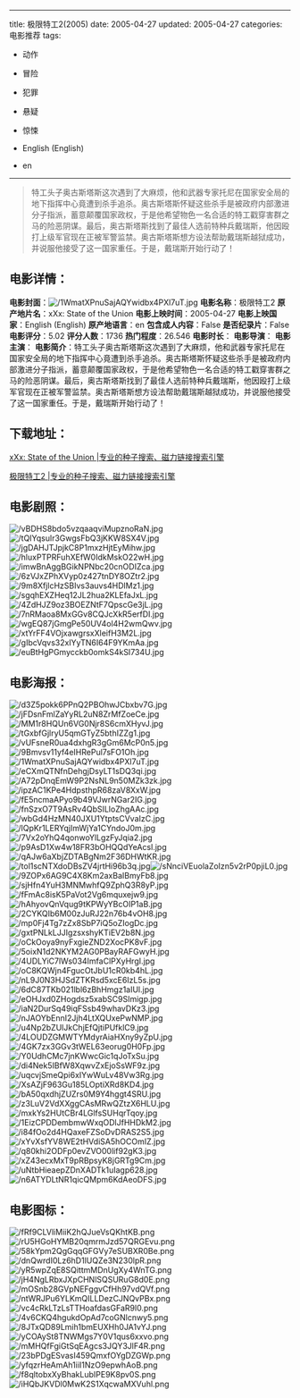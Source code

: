 
---
title: 极限特工2(2005)
date: 2005-04-27
updated: 2005-04-27
categories: 电影推荐
tags:
- 动作
- 冒险
- 犯罪
- 悬疑
- 惊悚

- English (English)
- en
---


> 特工头子奥古斯塔斯这次遇到了大麻烦，他和武器专家托尼在国家安全局的地下指挥中心竟遭到杀手追杀。奥古斯塔斯怀疑这些杀手是被政府内部激进分子指派，蓄意颠覆国家政权，于是他希望物色一名合适的特工戳穿害群之马的险恶阴谋。最后，奥古斯塔斯找到了最佳人选前特种兵戴瑞斯，他因殴打上级军官现在正被军警监禁。奥古斯塔斯想方设法帮助戴瑞斯越狱成功，并说服他接受了这一国家重任。于是，戴瑞斯开始行动了！

## **电影详情**：

**电影封面**：<img src="https://image.tmdb.org/t/p/w200/1WmatXPnuSajAQYwidbx4PXl7uT.jpg" alt="/1WmatXPnuSajAQYwidbx4PXl7uT.jpg" title="/1WmatXPnuSajAQYwidbx4PXl7uT.jpg">
**电影名称**：极限特工2
**原产地片名**：xXx: State of the Union
**电影上映时间**：2005-04-27
**电影上映国家**：English (English)
**原产地语言**：en
**包含成人内容**：False
**是否纪录片**：False
**电影评分**：5.02
**评分人数**：1736
**热门程度**：26.546
**电影时长**：
**电影导演**：
**电影主演**：
**电影简介**：特工头子奥古斯塔斯这次遇到了大麻烦，他和武器专家托尼在国家安全局的地下指挥中心竟遭到杀手追杀。奥古斯塔斯怀疑这些杀手是被政府内部激进分子指派，蓄意颠覆国家政权，于是他希望物色一名合适的特工戳穿害群之马的险恶阴谋。最后，奥古斯塔斯找到了最佳人选前特种兵戴瑞斯，他因殴打上级军官现在正被军警监禁。奥古斯塔斯想方设法帮助戴瑞斯越狱成功，并说服他接受了这一国家重任。于是，戴瑞斯开始行动了！

## **下载地址**：
[xXx: State of the Union |专业的种子搜索、磁力链接搜索引擎](https://movie.amd794.com:2083/?search=xXx%3A%20State%20of%20the%20Union&ordering=&mode=match_phrase&page_size=10&page=1)

[极限特工2 |专业的种子搜索、磁力链接搜索引擎](https://movie.amd794.com:2083/?search=%E6%9E%81%E9%99%90%E7%89%B9%E5%B7%A52&ordering=&mode=match_phrase&page_size=10&page=1)
 

## **电影剧照**：
<img src="https://image.tmdb.org/t/p/original/vBDHS8bdo5vzqaaqviMupznoRaN.jpg" alt="/vBDHS8bdo5vzqaaqviMupznoRaN.jpg" title="/vBDHS8bdo5vzqaaqviMupznoRaN.jpg"><img src="https://image.tmdb.org/t/p/original/tQIYqsulr3GwgsFbQ3jKKW8SX4V.jpg" alt="/tQIYqsulr3GwgsFbQ3jKKW8SX4V.jpg" title="/tQIYqsulr3GwgsFbQ3jKKW8SX4V.jpg"><img src="https://image.tmdb.org/t/p/original/jgDAHJTJpjkC8P1mxzHjtEyMihw.jpg" alt="/jgDAHJTJpjkC8P1mxzHjtEyMihw.jpg" title="/jgDAHJTJpjkC8P1mxzHjtEyMihw.jpg"><img src="https://image.tmdb.org/t/p/original/hluxPTPRFuhXEfW0IdkMskO22wH.jpg" alt="/hluxPTPRFuhXEfW0IdkMskO22wH.jpg" title="/hluxPTPRFuhXEfW0IdkMskO22wH.jpg"><img src="https://image.tmdb.org/t/p/original/imwBnAggBGikNPNbc20cnODIZca.jpg" alt="/imwBnAggBGikNPNbc20cnODIZca.jpg" title="/imwBnAggBGikNPNbc20cnODIZca.jpg"><img src="https://image.tmdb.org/t/p/original/6zVJxZPhXVyp0z427tnDY8OZtr2.jpg" alt="/6zVJxZPhXVyp0z427tnDY8OZtr2.jpg" title="/6zVJxZPhXVyp0z427tnDY8OZtr2.jpg"><img src="https://image.tmdb.org/t/p/original/9m8XfjlcHzSBIvs3auvs4HDlMz1.jpg" alt="/9m8XfjlcHzSBIvs3auvs4HDlMz1.jpg" title="/9m8XfjlcHzSBIvs3auvs4HDlMz1.jpg"><img src="https://image.tmdb.org/t/p/original/sgqhEXZHeq12JL2hua2KLEfaJxL.jpg" alt="/sgqhEXZHeq12JL2hua2KLEfaJxL.jpg" title="/sgqhEXZHeq12JL2hua2KLEfaJxL.jpg"><img src="https://image.tmdb.org/t/p/original/4ZdHJZ9oz3BOEZNtF7QpscGe3jL.jpg" alt="/4ZdHJZ9oz3BOEZNtF7QpscGe3jL.jpg" title="/4ZdHJZ9oz3BOEZNtF7QpscGe3jL.jpg"><img src="https://image.tmdb.org/t/p/original/7nRMaoa8MxGGv8CQJcXkR5erfDI.jpg" alt="/7nRMaoa8MxGGv8CQJcXkR5erfDI.jpg" title="/7nRMaoa8MxGGv8CQJcXkR5erfDI.jpg"><img src="https://image.tmdb.org/t/p/original/wgEQ87jGmgPe50UV4ol4H2wmQwv.jpg" alt="/wgEQ87jGmgPe50UV4ol4H2wmQwv.jpg" title="/wgEQ87jGmgPe50UV4ol4H2wmQwv.jpg"><img src="https://image.tmdb.org/t/p/original/xtYrFF4VOjxawgrsxXleifH3M2L.jpg" alt="/xtYrFF4VOjxawgrsxXleifH3M2L.jpg" title="/xtYrFF4VOjxawgrsxXleifH3M2L.jpg"><img src="https://image.tmdb.org/t/p/original/gIbcVqvs32xIYyTN6I64F9YKmAa.jpg" alt="/gIbcVqvs32xIYyTN6I64F9YKmAa.jpg" title="/gIbcVqvs32xIYyTN6I64F9YKmAa.jpg"><img src="https://image.tmdb.org/t/p/original/euBtHgPGmycckb0omkS4kSI734U.jpg" alt="/euBtHgPGmycckb0omkS4kSI734U.jpg" title="/euBtHgPGmycckb0omkS4kSI734U.jpg">

## **电影海报**：
<img src="https://image.tmdb.org/t/p/original/d3Z5pokk6PPnQ2PBOhwJCbxbv7G.jpg" alt="/d3Z5pokk6PPnQ2PBOhwJCbxbv7G.jpg" title="/d3Z5pokk6PPnQ2PBOhwJCbxbv7G.jpg"><img src="https://image.tmdb.org/t/p/original/jFDsnFmlZaYyRL2uN8ZrMfZoeCe.jpg" alt="/jFDsnFmlZaYyRL2uN8ZrMfZoeCe.jpg" title="/jFDsnFmlZaYyRL2uN8ZrMfZoeCe.jpg"><img src="https://image.tmdb.org/t/p/original/MM1r8HQUn6VG0Njr8S6cmXHyvJ.jpg" alt="/MM1r8HQUn6VG0Njr8S6cmXHyvJ.jpg" title="/MM1r8HQUn6VG0Njr8S6cmXHyvJ.jpg"><img src="https://image.tmdb.org/t/p/original/tGxbfGjlryU5qmGTyZ5bthIZZg1.jpg" alt="/tGxbfGjlryU5qmGTyZ5bthIZZg1.jpg" title="/tGxbfGjlryU5qmGTyZ5bthIZZg1.jpg"><img src="https://image.tmdb.org/t/p/original/vUFsneR0ua4dxhgR3gGm6McP0n5.jpg" alt="/vUFsneR0ua4dxhgR3gGm6McP0n5.jpg" title="/vUFsneR0ua4dxhgR3gGm6McP0n5.jpg"><img src="https://image.tmdb.org/t/p/original/9Bmvsv11yf4eIHRePul7sFO1Oh.jpg" alt="/9Bmvsv11yf4eIHRePul7sFO1Oh.jpg" title="/9Bmvsv11yf4eIHRePul7sFO1Oh.jpg"><img src="https://image.tmdb.org/t/p/original/1WmatXPnuSajAQYwidbx4PXl7uT.jpg" alt="/1WmatXPnuSajAQYwidbx4PXl7uT.jpg" title="/1WmatXPnuSajAQYwidbx4PXl7uT.jpg"><img src="https://image.tmdb.org/t/p/original/eCXmQTNfnDehgjDsyLT1sDQ3qi.jpg" alt="/eCXmQTNfnDehgjDsyLT1sDQ3qi.jpg" title="/eCXmQTNfnDehgjDsyLT1sDQ3qi.jpg"><img src="https://image.tmdb.org/t/p/original/A72pDnqEmW9P2NsNL9n50MZk3zk.jpg" alt="/A72pDnqEmW9P2NsNL9n50MZk3zk.jpg" title="/A72pDnqEmW9P2NsNL9n50MZk3zk.jpg"><img src="https://image.tmdb.org/t/p/original/ipzAC1KPe4HdpsthpR68zaV8XxW.jpg" alt="/ipzAC1KPe4HdpsthpR68zaV8XxW.jpg" title="/ipzAC1KPe4HdpsthpR68zaV8XxW.jpg"><img src="https://image.tmdb.org/t/p/original/fE5ncmaAPyo9b49VJwrNGar2IG.jpg" alt="/fE5ncmaAPyo9b49VJwrNGar2IG.jpg" title="/fE5ncmaAPyo9b49VJwrNGar2IG.jpg"><img src="https://image.tmdb.org/t/p/original/fnSzxO7T9AsRv4QbSILloZhgAAc.jpg" alt="/fnSzxO7T9AsRv4QbSILloZhgAAc.jpg" title="/fnSzxO7T9AsRv4QbSILloZhgAAc.jpg"><img src="https://image.tmdb.org/t/p/original/wbGd4HzMN40JXU1YtptsCVvaIzC.jpg" alt="/wbGd4HzMN40JXU1YtptsCVvaIzC.jpg" title="/wbGd4HzMN40JXU1YtptsCVvaIzC.jpg"><img src="https://image.tmdb.org/t/p/original/lQpKr1LERYqjImWjYa1CYndoJ0m.jpg" alt="/lQpKr1LERYqjImWjYa1CYndoJ0m.jpg" title="/lQpKr1LERYqjImWjYa1CYndoJ0m.jpg"><img src="https://image.tmdb.org/t/p/original/7Vx2oYhQ4qonwoYlLgzFyJqia2.jpg" alt="/7Vx2oYhQ4qonwoYlLgzFyJqia2.jpg" title="/7Vx2oYhQ4qonwoYlLgzFyJqia2.jpg"><img src="https://image.tmdb.org/t/p/original/p9AsD1Xw4w18FR3bOHQQdYeAcsl.jpg" alt="/p9AsD1Xw4w18FR3bOHQQdYeAcsl.jpg" title="/p9AsD1Xw4w18FR3bOHQQdYeAcsl.jpg"><img src="https://image.tmdb.org/t/p/original/qAJw6aXbjZDTABgNm2F36DHWtKR.jpg" alt="/qAJw6aXbjZDTABgNm2F36DHWtKR.jpg" title="/qAJw6aXbjZDTABgNm2F36DHWtKR.jpg"><img src="https://image.tmdb.org/t/p/original/tol1scNTXdoDBsZV4jrtHi96b3q.jpg" alt="/tol1scNTXdoDBsZV4jrtHi96b3q.jpg" title="/tol1scNTXdoDBsZV4jrtHi96b3q.jpg"><img src="https://image.tmdb.org/t/p/original/sNnciVEuolaZoIzn5v2rP0pjiL0.jpg" alt="/sNnciVEuolaZoIzn5v2rP0pjiL0.jpg" title="/sNnciVEuolaZoIzn5v2rP0pjiL0.jpg"><img src="https://image.tmdb.org/t/p/original/9ZOPx6AG9C4X8Km2axBaIBmyFb8.jpg" alt="/9ZOPx6AG9C4X8Km2axBaIBmyFb8.jpg" title="/9ZOPx6AG9C4X8Km2axBaIBmyFb8.jpg"><img src="https://image.tmdb.org/t/p/original/sjHfn4YuH3MNMwhfQ9ZphQ3R8yP.jpg" alt="/sjHfn4YuH3MNMwhfQ9ZphQ3R8yP.jpg" title="/sjHfn4YuH3MNMwhfQ9ZphQ3R8yP.jpg"><img src="https://image.tmdb.org/t/p/original/fFmAc8isK5PaVot2Vg6mquxejw9.jpg" alt="/fFmAc8isK5PaVot2Vg6mquxejw9.jpg" title="/fFmAc8isK5PaVot2Vg6mquxejw9.jpg"><img src="https://image.tmdb.org/t/p/original/hAhyovQnVqug9tKPWyYBcOIP1aB.jpg" alt="/hAhyovQnVqug9tKPWyYBcOIP1aB.jpg" title="/hAhyovQnVqug9tKPWyYBcOIP1aB.jpg"><img src="https://image.tmdb.org/t/p/original/2CYKQIb6M00zJuRJ22n76b4vOH8.jpg" alt="/2CYKQIb6M00zJuRJ22n76b4vOH8.jpg" title="/2CYKQIb6M00zJuRJ22n76b4vOH8.jpg"><img src="https://image.tmdb.org/t/p/original/mp0Fj4Tg7zZx8SbP7iQ5oZIogDc.jpg" alt="/mp0Fj4Tg7zZx8SbP7iQ5oZIogDc.jpg" title="/mp0Fj4Tg7zZx8SbP7iQ5oZIogDc.jpg"><img src="https://image.tmdb.org/t/p/original/gxtPNLkLJJIgzsxshyKTiEV2b8N.jpg" alt="/gxtPNLkLJJIgzsxshyKTiEV2b8N.jpg" title="/gxtPNLkLJJIgzsxshyKTiEV2b8N.jpg"><img src="https://image.tmdb.org/t/p/original/oCkOoya9nyFxgieZND2XocPK8vF.jpg" alt="/oCkOoya9nyFxgieZND2XocPK8vF.jpg" title="/oCkOoya9nyFxgieZND2XocPK8vF.jpg"><img src="https://image.tmdb.org/t/p/original/5oixN1d2NKYM2AG0PBayRAFGwyH.jpg" alt="/5oixN1d2NKYM2AG0PBayRAFGwyH.jpg" title="/5oixN1d2NKYM2AG0PBayRAFGwyH.jpg"><img src="https://image.tmdb.org/t/p/original/4UDLYiC7lWs034ImfaClPXyHrgI.jpg" alt="/4UDLYiC7lWs034ImfaClPXyHrgI.jpg" title="/4UDLYiC7lWs034ImfaClPXyHrgI.jpg"><img src="https://image.tmdb.org/t/p/original/oC8KQWjn4FgucOtJbU1cR0kb4hL.jpg" alt="/oC8KQWjn4FgucOtJbU1cR0kb4hL.jpg" title="/oC8KQWjn4FgucOtJbU1cR0kb4hL.jpg"><img src="https://image.tmdb.org/t/p/original/nL9J0N3HJSdZTKRsd5xcE6IzL5s.jpg" alt="/nL9J0N3HJSdZTKRsd5xcE6IzL5s.jpg" title="/nL9J0N3HJSdZTKRsd5xcE6IzL5s.jpg"><img src="https://image.tmdb.org/t/p/original/6dC87TKb021lbl6zBhHmgz1aIUl.jpg" alt="/6dC87TKb021lbl6zBhHmgz1aIUl.jpg" title="/6dC87TKb021lbl6zBhHmgz1aIUl.jpg"><img src="https://image.tmdb.org/t/p/original/eOHJxd0ZHogdsz5xabSC9SImigp.jpg" alt="/eOHJxd0ZHogdsz5xabSC9SImigp.jpg" title="/eOHJxd0ZHogdsz5xabSC9SImigp.jpg"><img src="https://image.tmdb.org/t/p/original/iaN2DurSq49iqFSsb49whavDKz3.jpg" alt="/iaN2DurSq49iqFSsb49whavDKz3.jpg" title="/iaN2DurSq49iqFSsb49whavDKz3.jpg"><img src="https://image.tmdb.org/t/p/original/nJAOYbEnnI2Jjh4LtXQUxePwNMP.jpg" alt="/nJAOYbEnnI2Jjh4LtXQUxePwNMP.jpg" title="/nJAOYbEnnI2Jjh4LtXQUxePwNMP.jpg"><img src="https://image.tmdb.org/t/p/original/u4Np2bZUlJkChjEfQjtiPUfklC9.jpg" alt="/u4Np2bZUlJkChjEfQjtiPUfklC9.jpg" title="/u4Np2bZUlJkChjEfQjtiPUfklC9.jpg"><img src="https://image.tmdb.org/t/p/original/4LOUDZGMWTYMdyrAiaHXny9yZpU.jpg" alt="/4LOUDZGMWTYMdyrAiaHXny9yZpU.jpg" title="/4LOUDZGMWTYMdyrAiaHXny9yZpU.jpg"><img src="https://image.tmdb.org/t/p/original/4GK7zx3GGv3tWEL63eorug0H0Fp.jpg" alt="/4GK7zx3GGv3tWEL63eorug0H0Fp.jpg" title="/4GK7zx3GGv3tWEL63eorug0H0Fp.jpg"><img src="https://image.tmdb.org/t/p/original/Y0UdhCMc7jnKWwcGic1qJoTxSu.jpg" alt="/Y0UdhCMc7jnKWwcGic1qJoTxSu.jpg" title="/Y0UdhCMc7jnKWwcGic1qJoTxSu.jpg"><img src="https://image.tmdb.org/t/p/original/di4Nek5IBfW8XqwvZxEjoSsWF9z.jpg" alt="/di4Nek5IBfW8XqwvZxEjoSsWF9z.jpg" title="/di4Nek5IBfW8XqwvZxEjoSsWF9z.jpg"><img src="https://image.tmdb.org/t/p/original/uqcvjSmeQpi6xIYwWuLv48Vw3Rg.jpg" alt="/uqcvjSmeQpi6xIYwWuLv48Vw3Rg.jpg" title="/uqcvjSmeQpi6xIYwWuLv48Vw3Rg.jpg"><img src="https://image.tmdb.org/t/p/original/XsAZjF963Gu185LOptiXRd8KD4.jpg" alt="/XsAZjF963Gu185LOptiXRd8KD4.jpg" title="/XsAZjF963Gu185LOptiXRd8KD4.jpg"><img src="https://image.tmdb.org/t/p/original/bA50qxdhjZUZrs0M9Y4hggt4SRU.jpg" alt="/bA50qxdhjZUZrs0M9Y4hggt4SRU.jpg" title="/bA50qxdhjZUZrs0M9Y4hggt4SRU.jpg"><img src="https://image.tmdb.org/t/p/original/z3LuV2VdXXggCAsMRwQZtzX6HLU.jpg" alt="/z3LuV2VdXXggCAsMRwQZtzX6HLU.jpg" title="/z3LuV2VdXXggCAsMRwQZtzX6HLU.jpg"><img src="https://image.tmdb.org/t/p/original/mxkYs2HUtCBr4LGlfsSUHqrTqoy.jpg" alt="/mxkYs2HUtCBr4LGlfsSUHqrTqoy.jpg" title="/mxkYs2HUtCBr4LGlfsSUHqrTqoy.jpg"><img src="https://image.tmdb.org/t/p/original/1EizCPDDembmwWxqODlJfHHDkM2.jpg" alt="/1EizCPDDembmwWxqODlJfHHDkM2.jpg" title="/1EizCPDDembmwWxqODlJfHHDkM2.jpg"><img src="https://image.tmdb.org/t/p/original/i84fOo2d4HQaxeFZSoDvDRAS2S5.jpg" alt="/i84fOo2d4HQaxeFZSoDvDRAS2S5.jpg" title="/i84fOo2d4HQaxeFZSoDvDRAS2S5.jpg"><img src="https://image.tmdb.org/t/p/original/xYvXsfYV8WE2tHVdiSA5hOCOmIZ.jpg" alt="/xYvXsfYV8WE2tHVdiSA5hOCOmIZ.jpg" title="/xYvXsfYV8WE2tHVdiSA5hOCOmIZ.jpg"><img src="https://image.tmdb.org/t/p/original/q80khi2ODFp0evZVO00lif92gK3.jpg" alt="/q80khi2ODFp0evZVO00lif92gK3.jpg" title="/q80khi2ODFp0evZVO00lif92gK3.jpg"><img src="https://image.tmdb.org/t/p/original/xZ43ecxMxT9pRBpsyK8jGRTg9Cm.jpg" alt="/xZ43ecxMxT9pRBpsyK8jGRTg9Cm.jpg" title="/xZ43ecxMxT9pRBpsyK8jGRTg9Cm.jpg"><img src="https://image.tmdb.org/t/p/original/uNtbHieaepZDnXADTk1uIagp628.jpg" alt="/uNtbHieaepZDnXADTk1uIagp628.jpg" title="/uNtbHieaepZDnXADTk1uIagp628.jpg"><img src="https://image.tmdb.org/t/p/original/n6ATYDLtNR1qicQMpm6KdAeoDFS.jpg" alt="/n6ATYDLtNR1qicQMpm6KdAeoDFS.jpg" title="/n6ATYDLtNR1qicQMpm6KdAeoDFS.jpg">

## **电影图标**：
<img src="https://image.tmdb.org/t/p/original/fRf9CLVliMiiK2hQJueVsQKhtKB.png" alt="/fRf9CLVliMiiK2hQJueVsQKhtKB.png" title="/fRf9CLVliMiiK2hQJueVsQKhtKB.png"><img src="https://image.tmdb.org/t/p/original/rU5HGoHYMB20qmrmJzd57QRGEvu.png" alt="/rU5HGoHYMB20qmrmJzd57QRGEvu.png" title="/rU5HGoHYMB20qmrmJzd57QRGEvu.png"><img src="https://image.tmdb.org/t/p/original/58kYpm2QgGqqGFGVy7eSUBXR0Be.png" alt="/58kYpm2QgGqqGFGVy7eSUBXR0Be.png" title="/58kYpm2QgGqqGFGVy7eSUBXR0Be.png"><img src="https://image.tmdb.org/t/p/original/dnQwrdI0Lz6hD1lUQZe3N230lpR.png" alt="/dnQwrdI0Lz6hD1lUQZe3N230lpR.png" title="/dnQwrdI0Lz6hD1lUQZe3N230lpR.png"><img src="https://image.tmdb.org/t/p/original/yR5wpZqE8SQittmMDnUgXy4WnTG.png" alt="/yR5wpZqE8SQittmMDnUgXy4WnTG.png" title="/yR5wpZqE8SQittmMDnUgXy4WnTG.png"><img src="https://image.tmdb.org/t/p/original/jH4NgLRbxJXpCHNlSQSURuG8d0E.png" alt="/jH4NgLRbxJXpCHNlSQSURuG8d0E.png" title="/jH4NgLRbxJXpCHNlSQSURuG8d0E.png"><img src="https://image.tmdb.org/t/p/original/mOSnb28GVpNEFggvCfHh97vdQVf.png" alt="/mOSnb28GVpNEFggvCfHh97vdQVf.png" title="/mOSnb28GVpNEFggvCfHh97vdQVf.png"><img src="https://image.tmdb.org/t/p/original/ntWRJPu6YLKmQILLDezCJNQvPBx.png" alt="/ntWRJPu6YLKmQILLDezCJNQvPBx.png" title="/ntWRJPu6YLKmQILLDezCJNQvPBx.png"><img src="https://image.tmdb.org/t/p/original/vc4cRkLTzLsTTHoafdasGFaR9l0.png" alt="/vc4cRkLTzLsTTHoafdasGFaR9l0.png" title="/vc4cRkLTzLsTTHoafdasGFaR9l0.png"><img src="https://image.tmdb.org/t/p/original/4v6CKQ4hgukdOpAd7coGNlcnwy5.png" alt="/4v6CKQ4hgukdOpAd7coGNlcnwy5.png" title="/4v6CKQ4hgukdOpAd7coGNlcnwy5.png"><img src="https://image.tmdb.org/t/p/original/8JTxQD89Lmih1bmEUXHh0JA1vYJ.png" alt="/8JTxQD89Lmih1bmEUXHh0JA1vYJ.png" title="/8JTxQD89Lmih1bmEUXHh0JA1vYJ.png"><img src="https://image.tmdb.org/t/p/original/yCOAySt8TNWMgs7Y0V1qus6xxvo.png" alt="/yCOAySt8TNWMgs7Y0V1qus6xxvo.png" title="/yCOAySt8TNWMgs7Y0V1qus6xxvo.png"><img src="https://image.tmdb.org/t/p/original/mMHQfFgiGtSqEAgcs3JQY3JlF4R.png" alt="/mMHQfFgiGtSqEAgcs3JQY3JlF4R.png" title="/mMHQfFgiGtSqEAgcs3JQY3JlF4R.png"><img src="https://image.tmdb.org/t/p/original/23bPDgESvasI459QmxfOYgDZGWp.png" alt="/23bPDgESvasI459QmxfOYgDZGWp.png" title="/23bPDgESvasI459QmxfOYgDZGWp.png"><img src="https://image.tmdb.org/t/p/original/yfqzrHeAmAh1iiI1NzO9epwhAoB.png" alt="/yfqzrHeAmAh1iiI1NzO9epwhAoB.png" title="/yfqzrHeAmAh1iiI1NzO9epwhAoB.png"><img src="https://image.tmdb.org/t/p/original/f8qltobxXyBhakLubIPE9K8pv0S.png" alt="/f8qltobxXyBhakLubIPE9K8pv0S.png" title="/f8qltobxXyBhakLubIPE9K8pv0S.png"><img src="https://image.tmdb.org/t/p/original/iHQbJKVDl0MwK2S1XqcwaMXVuhl.png" alt="/iHQbJKVDl0MwK2S1XqcwaMXVuhl.png" title="/iHQbJKVDl0MwK2S1XqcwaMXVuhl.png">
